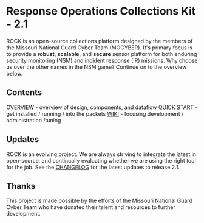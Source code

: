 # Response Operations Collections Kit - 2.1

ROCK is an open-source collections platform designed by the members of the Missouri National Guard Cyber Team (MOCYBER).  It's primary focus is to provide a **robust**, **scalable**, and **secure** sensor platform for both enduring security monitoring (NSM) and incident response (IR) missions.  Why choose us over the other names in the NSM game?  Continue on to the overview below.

## Contents

[OVERVIEW](overview/index.md) - overview of design, components, and dataflow
[QUICK START](overview/quick_start/index.md) - get installed / running / into the packets
[WIKI](wiki/index.md) - focusing development / administration /tuning

## Updates

ROCK is an evolving project.  We are always striving to integrate the latest in open-source, and continually evaluating whether we are using the right tool for the job.  See the [CHANGELOG](changelog.md) for the latest updates to release 2.1.

## Thanks

This project is made possible by the efforts of the Missouri National Guard Cyber Team who have donated their talent and resources to further development.
